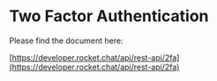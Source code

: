 # Two Factor Authentication

Please find the document here: 

[https://developer.rocket.chat/api/rest-api/2fa](https://developer.rocket.chat/api/rest-api/2fa)

